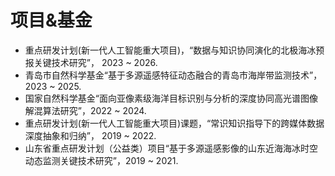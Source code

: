 # 项目&基金

- 重点研发计划(新一代人工智能重大项目)，“数据与知识协同演化的北极海冰预报关键技术研究”， 2023 ~ 2026.
- 青岛市自然科学基金“基于多源遥感特征动态融合的青岛市海岸带监测技术”， 2023 ~ 2025.
- 国家自然科学基金“面向亚像素级海洋目标识别与分析的深度协同高光谱图像解混算法研究”，2022 ~ 2024.
- 重点研发计划(新一代人工智能重大项目)课题，“常识知识指导下的跨媒体数据深度抽象和归纳”， 2019 ~ 2022.
- 山东省重点研发计划（公益类）项目“基于多源遥感影像的山东近海海冰时空动态监测关键技术研究”，2019 ~ 2021.

